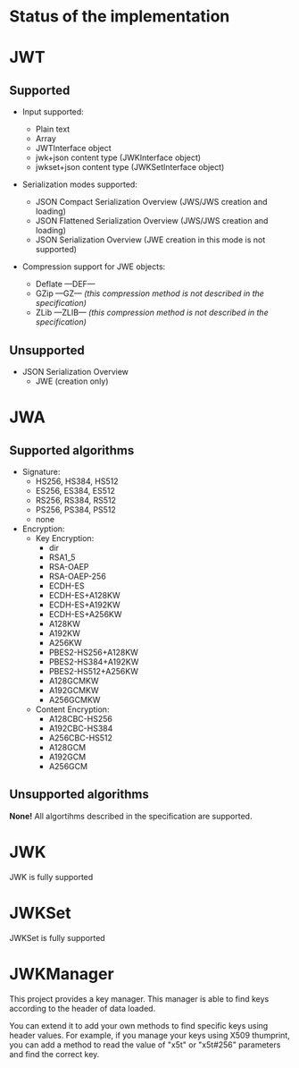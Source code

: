 Status of the implementation
============================

# JWT #

## Supported ##

* Input supported:
    * Plain text
    * Array
    * JWTInterface object
    * jwk+json content type (JWKInterface object)
    * jwkset+json content type (JWKSetInterface object)

* Serialization modes supported:
    * JSON Compact Serialization Overview (JWS/JWS creation and loading)
    * JSON Flattened Serialization Overview (JWS/JWS creation and loading)
    * JSON Serialization Overview (JWE creation in this mode is not supported)

* Compression support for JWE objects:
    * Deflate —DEF—
    * GZip —GZ— *(this compression method is not described in the specification)*
    * ZLib —ZLIB— *(this compression method is not described in the specification)*

## Unsupported ##

* JSON Serialization Overview
    * JWE (creation only)

# JWA #

## Supported algorithms ##

* Signature:
    * HS256, HS384, HS512
    * ES256, ES384, ES512
    * RS256, RS384, RS512
    * PS256, PS384, PS512
    * none
* Encryption:
    * Key Encryption:
        * dir
        * RSA1_5
        * RSA-OAEP
        * RSA-OAEP-256
        * ECDH-ES
        * ECDH-ES+A128KW
        * ECDH-ES+A192KW
        * ECDH-ES+A256KW
        * A128KW
        * A192KW
        * A256KW
        * PBES2-HS256+A128KW
        * PBES2-HS384+A192KW
        * PBES2-HS512+A256KW
        * A128GCMKW
        * A192GCMKW
        * A256GCMKW
    * Content Encryption:
        * A128CBC-HS256
        * A192CBC-HS384
        * A256CBC-HS512
        * A128GCM
        * A192GCM
        * A256GCM

## Unsupported algorithms ##

**None!** All algortihms described in the specification are supported.

# JWK #

JWK is fully supported

# JWKSet #

JWKSet is fully supported

# JWKManager #

This project provides a key manager. This manager is able to find keys according to the header of data loaded.

You can extend it to add your own methods to find specific keys using header values. For example, if you manage your keys using X509 thumprint, you can add a method to read the value of "x5t" or "x5t#256" parameters and find the correct key.
